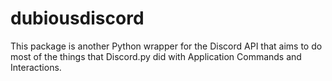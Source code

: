 
# dubiousdiscord

This package is another Python wrapper for the Discord API that aims to do most of the things that Discord.py did with Application Commands and Interactions.